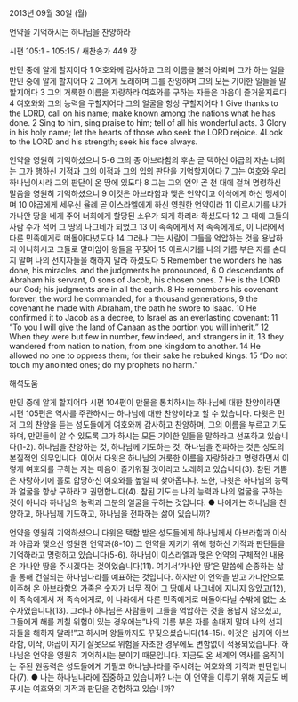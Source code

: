 2013년 09월 30일 (월)

언약을 기억하시는 하나님을 찬양하라



시편 105:1 - 105:15 / 새찬송가 449 장


만민 중에 알게 할지어다
1 여호와께 감사하고 그의 이름을 불러 아뢰며 그가 하는 일을 만민 중에 알게 할지어다 2 그에게 노래하며 그를 찬양하며 그의 모든 기이한 일들을 말할지어다 3 그의 거룩한 이름을 자랑하라 여호와를 구하는 자들은 마음이 즐거울지로다 4 여호와와 그의 능력을 구할지어다 그의 얼굴을 항상 구할지어다
1 Give thanks to the LORD, call on his name; make known among the nations what he has done. 2 Sing to him, sing praise to him; tell of all his wonderful acts. 3 Glory in his holy name; let the hearts of those who seek the LORD rejoice. 4Look to the LORD and his strength; seek his face always.

언약을 영원히 기억하셨으니
5-6 그의 종 아브라함의 후손 곧 택하신 야곱의 자손 너희는 그가 행하신 기적과 그의 이적과 그의 입의 판단을 기억할지어다 7 그는 여호와 우리 하나님이시라 그의 판단이 온 땅에 있도다 8 그는 그의 언약 곧 천 대에 걸쳐 명령하신 말씀을 영원히 기억하셨으니 9 이것은 아브라함과 맺은 언약이고 이삭에게 하신 맹세이며 10 야곱에게 세우신 율례 곧 이스라엘에게 하신 영원한 언약이라 11 이르시기를 내가 가나안 땅을 네게 주어 너희에게 할당된 소유가 되게 하리라 하셨도다 12 그 때에 그들의 사람 수가 적어 그 땅의 나그네가 되었고 13 이 족속에게서 저 족속에게로, 이 나라에서 다른 민족에게로 떠돌아다녔도다 14 그러나 그는 사람이 그들을 억압하는 것을 용납하지 아니하시고 그들로 말미암아 왕들을 꾸짖어 15 이르시기를 나의 기름 부은 자를 손대지 말며 나의 선지자들을 해하지 말라 하셨도다
5 Remember the wonders he has done, his miracles, and the judgments he pronounced, 6 O descendants of Abraham his servant, O sons of Jacob, his chosen ones. 7 He is the LORD our God; his judgments are in all the earth. 8 He remembers his covenant forever, the word he commanded, for a thousand generations, 9 the covenant he made with Abraham, the oath he swore to Isaac. 10 He confirmed it to Jacob as a decree, to Israel as an everlasting covenant: 11 “To you I will give the land of Canaan as the portion you will inherit.” 12 When they were but few in number, few indeed, and strangers in it, 13 they wandered from nation to nation, from one kingdom to another. 14 He allowed no one to oppress them; for their sake he rebuked kings: 15 “Do not touch my anointed ones; do my prophets no harm.”

해석도움





만민 중에 알게 할지어다
시편 104편이 만물을 통치하시는 하나님에 대한 찬양이라면 시편 105편은 역사를 주관하시는 하나님에 대한 찬양이라고 할 수 있습니다. 다윗은 먼저 그의 찬양을 듣는 성도들에게 여호와께 감사하고 찬양하며, 그의 이름을 부르고 기도하며, 만민들이 알 수 있도록 그가 하시는 모든 기이한 일들을 말하라고 선포하고 있습니다(1-2). 하나님을 찬양하는 것, 하나님께 기도하는 것, 하나님을 전파하는 것은 성도의 본질적인 의무입니다. 이어서 다윗은 하나님의 거룩한 이름을 자랑하라고 명령하면서 이렇게 여호와를 구하는 자는 마음이 즐거워질 것이라고 노래하고 있습니다(3). 참된 기쁨은 자랑하기에 홀로 합당하신 여호와를 높일 때 찾아옵니다. 또한, 다윗은 하나님의 능력과 얼굴을 항상 구하라고 권면합니다(4). 참된 기도는 나의 능력과 나의 얼굴을 구하는 것이 아니라 하나님의 능력과 그분의 얼굴을 구하는 것입니다.
● 나에게는 하나님을 찬양하고, 하나님께 기도하고, 하나님을 전파하는 삶이 있습니까?

언약을 영원히 기억하셨으니
다윗은 택함 받은 성도들에게 하나님께서 아브라함과 이삭과 야곱과 맺으신 영원한 언약과(8-10) 그 언약을 지키기 위해 행하신 기적과 판단들을 기억하라고 명령하고 있습니다(5-6). 하나님이 이스라엘과 맺은 언약의 구체적인 내용은 가나안 땅을 주시겠다는 것이었습니다(11). 여기서‘가나안 땅’은 말씀에 순종하는 삶을 통해 건설되는 하나님나라를 예표하는 것입니다. 하지만 이 언약을 받고 가나안으로 이주해 온 아브라함의 가족은 숫자가 너무 적어 그 땅에서 나그네에 지나지 않았고(12), 이 족속에게서 저 족속에게로, 이 나라에서 다른 민족에게로 떠돌아다닐 수밖에 없는 소수자였습니다(13). 그러나 하나님은 사람들이 그들을 억압하는 것을 용납지 않으셨고, 그들에게 해를 끼칠 위험이 있는 경우에는“나의 기름 부은 자를 손대지 말며 나의 선지자들을 해하지 말라!”고 하시며 왕들까지도 꾸짖으셨습니다(14-15). 이것은 심지어 아브라함, 이삭, 야곱이 자기 잘못으로 위험을 자초한 경우에도 변함없이 적용되었습니다. 하나님은 언약을 영원히 기억하시는 분이기 때문입니다. 지금도 온 세계의 역사를 움직이는 주된 원동력은 성도들에게 기필코 하나님나라를 주시려는 여호와의 기적과 판단입니다(7).
● 나는 하나님나라에 집중하고 있습니까? 나는 이 언약을 이루기 위해 지금도 베푸시는 여호와의 기적과 판단을 경험하고 있습니까?